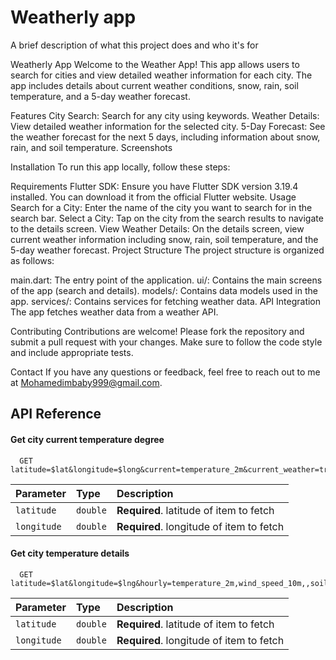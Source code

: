 
# Weatherly app

A brief description of what this project does and who it's for

Weatherly App
Welcome to the Weather App! This app allows users to search for cities and view detailed weather information for each city. The app includes details about current weather conditions, snow, rain, soil temperature, and a 5-day weather forecast.

Features
City Search: Search for any city using keywords.
Weather Details: View detailed weather information for the selected city.
5-Day Forecast: See the weather forecast for the next 5 days, including information about snow, rain, and soil temperature.
Screenshots


Installation
To run this app locally, follow these steps:


Requirements
Flutter SDK: Ensure you have Flutter SDK version 3.19.4 installed. You can download it from the official Flutter website.
Usage
Search for a City: Enter the name of the city you want to search for in the search bar.
Select a City: Tap on the city from the search results to navigate to the details screen.
View Weather Details: On the details screen, view current weather information including snow, rain, soil temperature, and the 5-day weather forecast.
Project Structure
The project structure is organized as follows:

main.dart: The entry point of the application.
ui/: Contains the main screens of the app (search and details).
models/: Contains data models used in the app.
services/: Contains services for fetching weather data.
API Integration
The app fetches weather data from a weather API.



Contributing
Contributions are welcome! Please fork the repository and submit a pull request with your changes. Make sure to follow the code style and include appropriate tests.



Contact
If you have any questions or feedback, feel free to reach out to me at Mohamedimbaby999@gmail.com.
## API Reference

#### Get city current temperature degree

```http
  GET latitude=$lat&longitude=$long&current=temperature_2m&current_weather=true
```

| Parameter | Type     | Description                       |
| :-------- | :------- | :-------------------------------- |
| `latitude`      | `double` | **Required**. latitude of item to fetch |
| `longitude`      | `double` | **Required**. longitude of item to fetch |

#### Get city temperature details

```http
  GET latitude=$lat&longitude=$lng&hourly=temperature_2m,wind_speed_10m,,soil_temperature_0cm,rain,snowfall,wind_direction_10m,weather_code&forecast_days=5&current_weather=true
```

| Parameter | Type     | Description                       |
| :-------- | :------- | :-------------------------------- |
| `latitude`      | `double` | **Required**. latitude of item to fetch |
| `longitude`      | `double` | **Required**. longitude of item to fetch |


